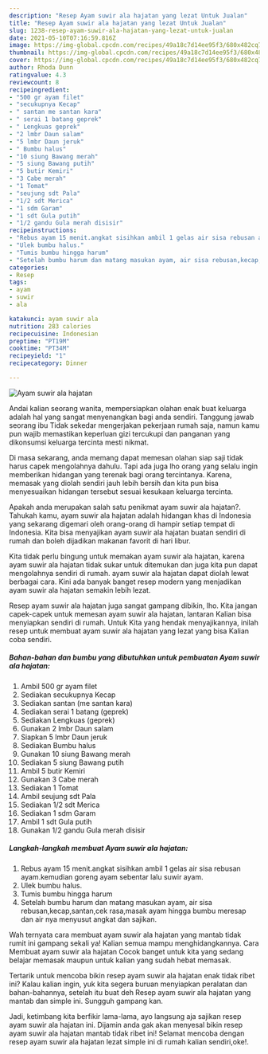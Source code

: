 ```yaml
---
description: "Resep Ayam suwir ala hajatan yang lezat Untuk Jualan"
title: "Resep Ayam suwir ala hajatan yang lezat Untuk Jualan"
slug: 1238-resep-ayam-suwir-ala-hajatan-yang-lezat-untuk-jualan
date: 2021-05-10T07:16:59.816Z
image: https://img-global.cpcdn.com/recipes/49a18c7d14ee95f3/680x482cq70/ayam-suwir-ala-hajatan-foto-resep-utama.jpg
thumbnail: https://img-global.cpcdn.com/recipes/49a18c7d14ee95f3/680x482cq70/ayam-suwir-ala-hajatan-foto-resep-utama.jpg
cover: https://img-global.cpcdn.com/recipes/49a18c7d14ee95f3/680x482cq70/ayam-suwir-ala-hajatan-foto-resep-utama.jpg
author: Rhoda Dunn
ratingvalue: 4.3
reviewcount: 8
recipeingredient:
- "500 gr ayam filet"
- "secukupnya Kecap"
- " santan me santan kara"
- " serai 1 batang geprek"
- " Lengkuas geprek"
- "2 lmbr Daun salam"
- "5 lmbr Daun jeruk"
- " Bumbu halus"
- "10 siung Bawang merah"
- "5 siung Bawang putih"
- "5 butir Kemiri"
- "3 Cabe merah"
- "1 Tomat"
- "seujung sdt Pala"
- "1/2 sdt Merica"
- "1 sdm Garam"
- "1 sdt Gula putih"
- "1/2 gandu Gula merah disisir"
recipeinstructions:
- "Rebus ayam 15 menit.angkat sisihkan ambil 1 gelas air sisa rebusan ayam.kemudian goreng ayam sebentar lalu suwir ayam."
- "Ulek bumbu halus."
- "Tumis bumbu hingga harum"
- "Setelah bumbu harum dan matang masukan ayam, air sisa rebusan,kecap,santan,cek rasa,masak ayam hingga bumbu meresap dan air nya menyusut angkat dan sajikan."
categories:
- Resep
tags:
- ayam
- suwir
- ala

katakunci: ayam suwir ala 
nutrition: 283 calories
recipecuisine: Indonesian
preptime: "PT19M"
cooktime: "PT34M"
recipeyield: "1"
recipecategory: Dinner

---
```



![Ayam suwir ala hajatan](https://img-global.cpcdn.com/recipes/49a18c7d14ee95f3/680x482cq70/ayam-suwir-ala-hajatan-foto-resep-utama.jpg)

Andai kalian seorang wanita, mempersiapkan olahan enak buat keluarga adalah hal yang sangat menyenangkan bagi anda sendiri. Tanggung jawab seorang ibu Tidak sekedar mengerjakan pekerjaan rumah saja, namun kamu pun wajib memastikan keperluan gizi tercukupi dan panganan yang dikonsumsi keluarga tercinta mesti nikmat.

Di masa  sekarang, anda memang dapat memesan olahan siap saji tidak harus capek mengolahnya dahulu. Tapi ada juga lho orang yang selalu ingin memberikan hidangan yang terenak bagi orang tercintanya. Karena, memasak yang diolah sendiri jauh lebih bersih dan kita pun bisa menyesuaikan hidangan tersebut sesuai kesukaan keluarga tercinta. 



Apakah anda merupakan salah satu penikmat ayam suwir ala hajatan?. Tahukah kamu, ayam suwir ala hajatan adalah hidangan khas di Indonesia yang sekarang digemari oleh orang-orang di hampir setiap tempat di Indonesia. Kita bisa menyajikan ayam suwir ala hajatan buatan sendiri di rumah dan boleh dijadikan makanan favorit di hari libur.

Kita tidak perlu bingung untuk memakan ayam suwir ala hajatan, karena ayam suwir ala hajatan tidak sukar untuk ditemukan dan juga kita pun dapat mengolahnya sendiri di rumah. ayam suwir ala hajatan dapat diolah lewat berbagai cara. Kini ada banyak banget resep modern yang menjadikan ayam suwir ala hajatan semakin lebih lezat.

Resep ayam suwir ala hajatan juga sangat gampang dibikin, lho. Kita jangan capek-capek untuk memesan ayam suwir ala hajatan, lantaran Kalian bisa menyiapkan sendiri di rumah. Untuk Kita yang hendak menyajikannya, inilah resep untuk membuat ayam suwir ala hajatan yang lezat yang bisa Kalian coba sendiri.

<!--inarticleads1-->

##### Bahan-bahan dan bumbu yang dibutuhkan untuk pembuatan Ayam suwir ala hajatan:

1. Ambil 500 gr ayam filet
1. Sediakan secukupnya Kecap
1. Sediakan  santan (me santan kara)
1. Sediakan  serai 1 batang (geprek)
1. Sediakan  Lengkuas (geprek)
1. Gunakan 2 lmbr Daun salam
1. Siapkan 5 lmbr Daun jeruk
1. Sediakan  Bumbu halus
1. Gunakan 10 siung Bawang merah
1. Sediakan 5 siung Bawang putih
1. Ambil 5 butir Kemiri
1. Gunakan 3 Cabe merah
1. Sediakan 1 Tomat
1. Ambil seujung sdt Pala
1. Sediakan 1/2 sdt Merica
1. Sediakan 1 sdm Garam
1. Ambil 1 sdt Gula putih
1. Gunakan 1/2 gandu Gula merah disisir




<!--inarticleads2-->

##### Langkah-langkah membuat Ayam suwir ala hajatan:

1. Rebus ayam 15 menit.angkat sisihkan ambil 1 gelas air sisa rebusan ayam.kemudian goreng ayam sebentar lalu suwir ayam.
1. Ulek bumbu halus.
1. Tumis bumbu hingga harum
1. Setelah bumbu harum dan matang masukan ayam, air sisa rebusan,kecap,santan,cek rasa,masak ayam hingga bumbu meresap dan air nya menyusut angkat dan sajikan.




Wah ternyata cara membuat ayam suwir ala hajatan yang mantab tidak rumit ini gampang sekali ya! Kalian semua mampu menghidangkannya. Cara Membuat ayam suwir ala hajatan Cocok banget untuk kita yang sedang belajar memasak maupun untuk kalian yang sudah hebat memasak.

Tertarik untuk mencoba bikin resep ayam suwir ala hajatan enak tidak ribet ini? Kalau kalian ingin, yuk kita segera buruan menyiapkan peralatan dan bahan-bahannya, setelah itu buat deh Resep ayam suwir ala hajatan yang mantab dan simple ini. Sungguh gampang kan. 

Jadi, ketimbang kita berfikir lama-lama, ayo langsung aja sajikan resep ayam suwir ala hajatan ini. Dijamin anda gak akan menyesal bikin resep ayam suwir ala hajatan mantab tidak ribet ini! Selamat mencoba dengan resep ayam suwir ala hajatan lezat simple ini di rumah kalian sendiri,oke!.

